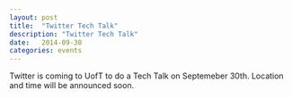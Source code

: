 ```yaml
---
layout: post
title:  "Twitter Tech Talk"
description: "Twitter Tech Talk"
date:   2014-09-30
categories: events
---
```


Twitter is coming to UofT to do a Tech Talk on Septemeber 30th. Location and time will be announced soon.
